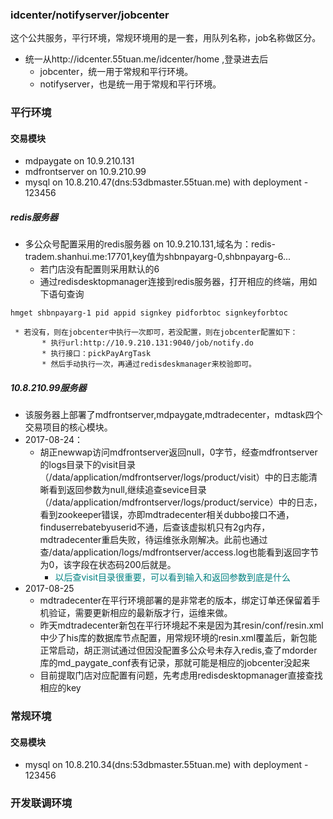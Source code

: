 ### idcenter/notifyserver/jobcenter

这个公共服务，平行环境，常规环境用的是一套，用队列名称，job名称做区分。

* 统一从http://idcenter.55tuan.me/idcenter/home ,登录进去后
    * jobcenter，统一用于常规和平行环境。
    * notifyserver，也是统一用于常规和平行环境。

### 平行环境

#### 交易模块

* mdpaygate on 10.9.210.131
* mdfrontserver on 10.9.210.99
* mysql on 10.8.210.47(dns:53dbmaster.55tuan.me) with deployment - 123456

##### redis服务器

* 多公众号配置采用的redis服务器 on 10.9.210.131,域名为：redis-tradem.shanhui.me:17701,key值为shbnpayarg-0,shbnpayarg-6...
    * 若门店没有配置则采用默认的6
    * 通过redisdesktopmanager连接到redis服务器，打开相应的终端，用如下语句查询
```
hmget shbnpayarg-1 pid appid signkey pidforbtoc signkeyforbtoc
```
     * 若没有，则在jobcenter中执行一次即可，若没配置，则在jobcenter配置如下：
           * 执行url:http://10.9.210.131:9040/job/notify.do
           * 执行接口：pickPayArgTask
           * 然后手动执行一次，再通过redisdeskmanager来校验即可。

##### 10.8.210.99服务器

* 该服务器上部署了mdfrontserver,mdpaygate,mdtradecenter，mdtask四个交易项目的核心模块。
* 2017-08-24：
    * 胡正newwap访问mdfrontserver返回null，0字节，经查mdfrontserver的logs目录下的visit目录（/data/application/mdfrontserver/logs/product/visit）中的日志能清晰看到返回参数为null,继续追查sevice目录（/data/application/mdfrontserver/logs/product/service）中的日志，看到zookeeper错误，亦即mdtradecenter相关dubbo接口不通，finduserrebatebyuserid不通，后查该虚拟机只有2g内存，mdtradecenter重启失败，待运维张永刚解决。此前也通过查/data/application/logs/mdfrontserver/access.log也能看到返回字节为0，该字段在状态码200后就是。
        * <font color=Teal>以后查visit目录很重要，可以看到输入和返回参数到底是什么</font>
* 2017-08-25
    * mdtradecenter在平行环境部署的是非常老的版本，绑定订单还保留着手机验证，需要更新相应的最新版才行，运维来做。
    * 昨天mdtradecenter新包在平行环境起不来是因为其resin/conf/resin.xml中少了his库的数据库节点配置，用常规环境的resin.xml覆盖后，新包能正常启动，胡正测试通过但因没配置多公众号未存入redis,查了mdorder库的md_paygate_conf表有记录，那就可能是相应的jobcenter没起来
    * 目前提取门店对应配置有问题，先考虑用redisdesktopmanager直接查找相应的key

### 常规环境

#### 交易模块

* mysql on 10.8.210.34(dns:53dbmaster.55tuan.me) with deployment - 123456

### 开发联调环境
